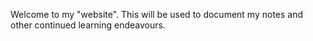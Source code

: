 Welcome to my "website". This will be used to document my notes and other continued learning endeavours.
